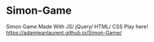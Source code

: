 # Simon-Game
Simon Game Made With JS/ jQuery/ HTML/ CSS
Play here! https://adamjeanlaurent.github.io/Simon-Game/
